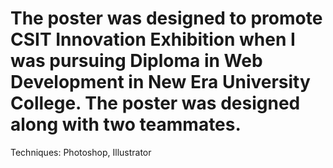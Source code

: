 # The poster was designed to promote CSIT Innovation Exhibition when I was pursuing Diploma in Web Development in New Era University College. The poster was designed along with two teammates.

Techniques: Photoshop, Illustrator
 
